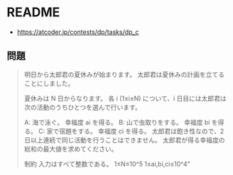 # README
- <https://atcoder.jp/contests/dp/tasks/dp_c>

## 問題
>明日から太郎君の夏休みが始まります。
>太郎君は夏休みの計画を立てることにしました。
>
>夏休みは N 日からなります。
>各 i (1≤i≤N) について、i 日目には太郎君は次の活動のうちひとつを選んで行います。
>
>A: 海で泳ぐ。 幸福度 ai を得る。
>B: 山で虫取りをする。 幸福度 bi を得る。
>C: 家で宿題をする。 幸福度 ci を得る。
>太郎君は飽き性なので、2 日以上連続で同じ活動を行うことはできません。
>太郎君が得る幸福度の総和の最大値を求めてください。
>
>制約
>入力はすべて整数である。
>1≤N≤10^5
>1≤ai,bi,ci≤10^4"
